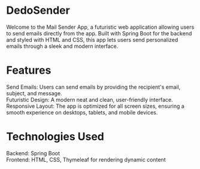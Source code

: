 # DedoSender
Welcome to the Mail Sender App, a futuristic web application allowing users to send emails directly from the app. Built with Spring Boot for the backend and styled with HTML and CSS, this app lets users send personalized emails through a sleek and modern interface.

# Features
Send Emails: Users can send emails by providing the recipient's email, subject, and message.  <br>
Futuristic Design: A modern neat and clean, user-friendly interface.<br>
Responsive Layout: The app is optimized for all screen sizes, ensuring a smooth experience on desktops, tablets, and mobile devices.

# Technologies Used
Backend: Spring Boot <br>
Frontend: HTML, CSS, Thymeleaf for rendering dynamic content
